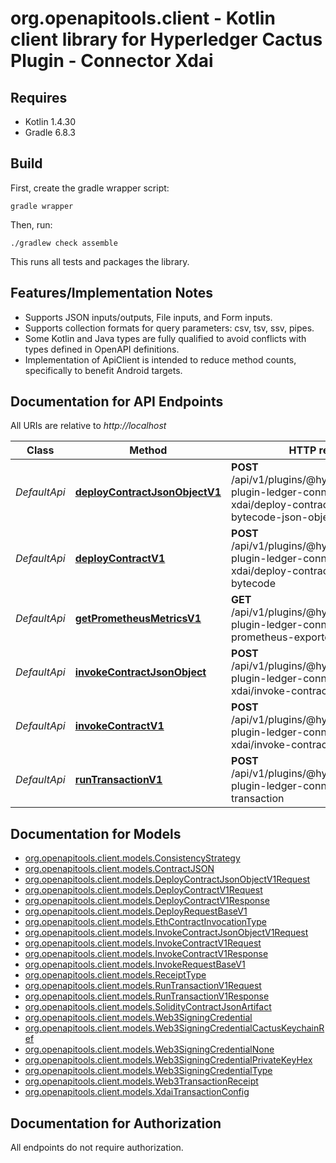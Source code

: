 # org.openapitools.client - Kotlin client library for Hyperledger Cactus Plugin - Connector Xdai

## Requires

* Kotlin 1.4.30
* Gradle 6.8.3

## Build

First, create the gradle wrapper script:

```
gradle wrapper
```

Then, run:

```
./gradlew check assemble
```

This runs all tests and packages the library.

## Features/Implementation Notes

* Supports JSON inputs/outputs, File inputs, and Form inputs.
* Supports collection formats for query parameters: csv, tsv, ssv, pipes.
* Some Kotlin and Java types are fully qualified to avoid conflicts with types defined in OpenAPI definitions.
* Implementation of ApiClient is intended to reduce method counts, specifically to benefit Android targets.

<a name="documentation-for-api-endpoints"></a>
## Documentation for API Endpoints

All URIs are relative to *http://localhost*

Class | Method | HTTP request | Description
------------ | ------------- | ------------- | -------------
*DefaultApi* | [**deployContractJsonObjectV1**](docs/DefaultApi.md#deploycontractjsonobjectv1) | **POST** /api/v1/plugins/@hyperledger/cactus-plugin-ledger-connector-xdai/deploy-contract-solidity-bytecode-json-object | Deploys the bytecode of a Solidity contract.
*DefaultApi* | [**deployContractV1**](docs/DefaultApi.md#deploycontractv1) | **POST** /api/v1/plugins/@hyperledger/cactus-plugin-ledger-connector-xdai/deploy-contract-solidity-bytecode | Deploys the bytecode of a Solidity contract.
*DefaultApi* | [**getPrometheusMetricsV1**](docs/DefaultApi.md#getprometheusmetricsv1) | **GET** /api/v1/plugins/@hyperledger/cactus-plugin-ledger-connector-xdai/get-prometheus-exporter-metrics | Get the Prometheus Metrics
*DefaultApi* | [**invokeContractJsonObject**](docs/DefaultApi.md#invokecontractjsonobject) | **POST** /api/v1/plugins/@hyperledger/cactus-plugin-ledger-connector-xdai/invoke-contract-json-object | Invokes a contract on a besu ledger
*DefaultApi* | [**invokeContractV1**](docs/DefaultApi.md#invokecontractv1) | **POST** /api/v1/plugins/@hyperledger/cactus-plugin-ledger-connector-xdai/invoke-contract | Invokes a contract on a xdai ledger
*DefaultApi* | [**runTransactionV1**](docs/DefaultApi.md#runtransactionv1) | **POST** /api/v1/plugins/@hyperledger/cactus-plugin-ledger-connector-xdai/run-transaction | Executes a transaction on a xdai ledger


<a name="documentation-for-models"></a>
## Documentation for Models

 - [org.openapitools.client.models.ConsistencyStrategy](docs/ConsistencyStrategy.md)
 - [org.openapitools.client.models.ContractJSON](docs/ContractJSON.md)
 - [org.openapitools.client.models.DeployContractJsonObjectV1Request](docs/DeployContractJsonObjectV1Request.md)
 - [org.openapitools.client.models.DeployContractV1Request](docs/DeployContractV1Request.md)
 - [org.openapitools.client.models.DeployContractV1Response](docs/DeployContractV1Response.md)
 - [org.openapitools.client.models.DeployRequestBaseV1](docs/DeployRequestBaseV1.md)
 - [org.openapitools.client.models.EthContractInvocationType](docs/EthContractInvocationType.md)
 - [org.openapitools.client.models.InvokeContractJsonObjectV1Request](docs/InvokeContractJsonObjectV1Request.md)
 - [org.openapitools.client.models.InvokeContractV1Request](docs/InvokeContractV1Request.md)
 - [org.openapitools.client.models.InvokeContractV1Response](docs/InvokeContractV1Response.md)
 - [org.openapitools.client.models.InvokeRequestBaseV1](docs/InvokeRequestBaseV1.md)
 - [org.openapitools.client.models.ReceiptType](docs/ReceiptType.md)
 - [org.openapitools.client.models.RunTransactionV1Request](docs/RunTransactionV1Request.md)
 - [org.openapitools.client.models.RunTransactionV1Response](docs/RunTransactionV1Response.md)
 - [org.openapitools.client.models.SolidityContractJsonArtifact](docs/SolidityContractJsonArtifact.md)
 - [org.openapitools.client.models.Web3SigningCredential](docs/Web3SigningCredential.md)
 - [org.openapitools.client.models.Web3SigningCredentialCactusKeychainRef](docs/Web3SigningCredentialCactusKeychainRef.md)
 - [org.openapitools.client.models.Web3SigningCredentialNone](docs/Web3SigningCredentialNone.md)
 - [org.openapitools.client.models.Web3SigningCredentialPrivateKeyHex](docs/Web3SigningCredentialPrivateKeyHex.md)
 - [org.openapitools.client.models.Web3SigningCredentialType](docs/Web3SigningCredentialType.md)
 - [org.openapitools.client.models.Web3TransactionReceipt](docs/Web3TransactionReceipt.md)
 - [org.openapitools.client.models.XdaiTransactionConfig](docs/XdaiTransactionConfig.md)


<a name="documentation-for-authorization"></a>
## Documentation for Authorization

All endpoints do not require authorization.
